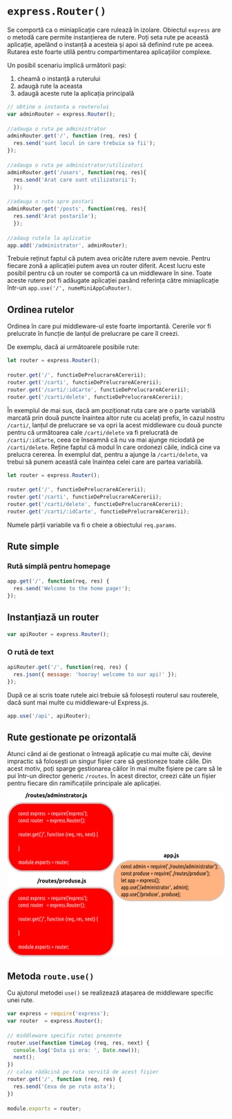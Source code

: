# `express.Router()`

Se comportă ca o miniaplicație care rulează în izolare. Obiectul `express` are o metodă care permite instanțierea de rutere. Poți seta rute pe această aplicație, apelând o instanță a acesteia și apoi să definind rute pe aceea. Rutarea este foarte utilă pentru compartimentarea aplicațiilor complexe.

Un posibil scenariu implică următorii pași:

1. cheamă o instanță a ruterului
2. adaugă rute la aceasta
3. adaugă aceste rute la aplicația principală

```js
// obtine o instanta a routerului
var adminRouter = express.Router();

//adauga o ruta pe administrator
adminRouter.get('/', function (req, res) {
  res.send('sunt locul in care trebuia sa fii');
});

//adauga o ruta pe administrator/utilizatori
adminRouter.get('/users', function(req, res){
  res.send('Arat care sunt utilizatorii');
  });

//adauga o ruta spre postari
adminRouter.get('/posts', function(req, res){
  res.send('Arat postarile');
  });

//adaug rutele la aplicatie
app.add('/administrator', adminRouter);
```

Trebuie reținut faptul că putem avea oricâte rutere avem nevoie. Pentru fiecare zonă a aplicației putem avea un router diferit. Acest lucru este posibil pentru că un router se comportă ca un middleware în sine. Toate aceste rutere pot fi adăugate aplicației pasând referința către miniaplicație într-un `app.use('/', numeMiniAppCuRouter)`.

## Ordinea rutelor

Ordinea în care pui middleware-ul este foarte importantă. Cererile vor fi prelucrate în funcție de lanțul de prelucrare pe care îl creezi.

De exemplu, dacă ai următoarele posibile rute:

```javascript
let router = express.Router();

router.get('/', functieDePrelucrareACererii);
router.get('/carti', functieDePrelucrareACererii);
router.get('/carti/:idCarte', functieDePrelucrareACererii);
router.get('/carti/delete', functieDePrelucrareACererii);
```

În exemplul de mai sus, dacă am poziționat ruta care are o parte variabilă marcată prin două puncte înaintea altor rute cu acelați prefix, în cazul nostru `/carti/`, lanțul de prelucrare se va opri la acest middleware cu două puncte pentru că următoarea cale `/carti/delete` va fi prelucrată de `/carti/:idCarte`, ceea ce înseamnă că nu va mai ajunge niciodată pe `/carti/delete`.
Reține faptul că modul în care ordonezi căile, indică cine va prelucra cererea. În exemplul dat, pentru a ajunge la `/carti/delete`, va trebui să punem această cale înaintea celei care are partea variabilă.

```javascript
let router = express.Router();

router.get('/', functieDePrelucrareACererii);
router.get('/carti', functieDePrelucrareACererii);
router.get('/carti/delete', functieDePrelucrareACererii);
router.get('/carti/:idCarte', functieDePrelucrareACererii);
```

Numele părții variabile va fi o cheie a obiectului `req.params`.

## Rute simple

### Rută simplă pentru homepage

```js
app.get('/', function(req, res) {
  res.send('Welcome to the home page!');
});
```

## Instanțiază un router

```js
var apiRouter = express.Router();
```

### O rută de text

```js
apiRouter.get('/', function(req, res) {
  res.json({ message: 'hooray! welcome to our api!' });
});
```

După ce ai scris toate rutele aici trebuie să folosești routerul sau routerele, dacă sunt mai multe cu middleware-ul Express.js.

```js
app.use('/api', apiRouter);
```

## Rute gestionate pe orizontală

Atunci când ai de gestionat o întreagă aplicație cu mai multe căi, devine impractic să folosești un singur fișier care să gestioneze toate căile. Din acest motiv, poți sparge gestionarea căilor în mai multe fișiere pe care să le pui într-un director generic `/routes`. În acest director, creezi câte un fișier pentru fiecare din ramificațiile principale ale aplicației.

![](../img/RouterExpressPeFisiere.png)

## Metoda `route.use()`

Cu ajutorul metodei `use()` se realizează atașarea de middleware specific unei rute.

```javascript
var express = require('express');
var router  = express.Router();

// middleware specific rutei prezente
router.use(function timeLog (req, res, next) {
  console.log('Data și ora: ', Date.now());
  next();
})
// calea rădăcină pe ruta servită de acest fișier
router.get('/', function (req, res) {
  res.send('Ceva de pe ruta asta');
})

module.exports = router;
```
